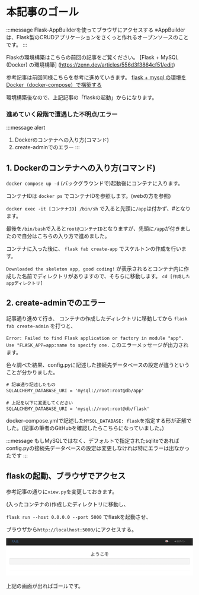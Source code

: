 # 本記事のゴール
:::message
Flask-AppBuilderを使ってブラウザにアクセスする
※AppBuilderは、Flask製のCRUDアプリケーションをさくっと作れるオープンソースのことです。
:::

Flaskの環境構築はこちらの前回の記事をご覧ください。
[Flask + MySQL (Docker) の環境構築] (https://zenn.dev/articles/556d3f3864cf51/edit)

参考記事は前回同様こちらを参考に進めていきます。
[flask + mysql の環境をDocker（docker-compose）で構築する](https://www.anypalette.com/ja/posts/20191201_flask-docker/)

環境構築後なので、上記記事の「flaskの起動」からになります。

### 進めていく段階で遭遇した不明点/エラー
:::message alert
1. Dockerのコンテナへの入り方(コマンド)
2. create-adminでのエラー
:::

## 1. Dockerのコンテナへの入り方(コマンド)
`docker compose up -d`
(バックグラウンドで)起動後にコンテナに入ります。

コンテナIDは
`docker ps`
でコンテナIDを参照します。(webの方を参照)

`docker exec -it [コンテナID] /bin/sh`
で入ると先頭に`/app`は付かず、#となります。

最後を`/bin/bash`で入ると`root@コンテナID`となりますが、先頭に`/app`が付きましたので自分はこちらの入り方で進めました。

コンテナに入った後に、
`flask fab create-app`
でスケルトンの作成を行います。

`Downloaded the skeleton app, good coding!`
が表示されるとコンテナ内に作成した名前でディレクトリがありますので、そちらに移動します。
`cd [作成したappディレクトリ]`


## 2. create-adminでのエラー
記事通り進めて行き、
コンテナの作成したディレクトリに移動してから
`flask fab create-admin`
を打つと、

`Error: Failed to find Flask application or factory in module "app". Use "FLASK_APP=app:name to specify one.`
このエラーメッセージが出力されます。

色々調べた結果、config.pyに記述した接続先データベースの設定が違うということが分かりました。

```c: config.py
# 記事通り記述したもの
SQLALCHEMY_DATABASE_URI = 'mysql://root:root@db/app'

# 上記を以下に変更してください
SQLALCHEMY_DATABASE_URI = 'mysql://root:root@db/flask'
```

docker-compose.ymlで記述した`MYSQL_DATABASE: flask`を指定する形が正解でした。(記事の筆者のGitHubを確認したらこちらになっていました。)

:::message
もしMySQLではなく、デフォルトで指定されたsqliteであればconfig.pyの接続先データベースの設定は変更しなければ特にエラーは出なかったです
:::

## flaskの起動、ブラウザでアクセス
参考記事の通りに`view.py`を変更しておきます。

(入ったコンテナの)作成したディレクトリに移動し、

`flask run --host 0.0.0.0 --port 5000`
でflaskを起動させ、

ブラウザから`http://localhost:5000/`にアクセスする。

![](2022-08-01-15-36-20.png)

上記の画面が出ればゴールです。
